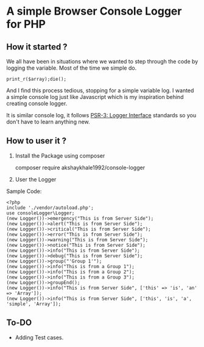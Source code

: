 # A simple Browser Console Logger for PHP

## How it started ?

We all have been in situations where we wanted to step through the code by logging the variable. Most of the time we simple do.

    print_r($array);die();

And I find this process tedious, stopping for a simple variable log. I wanted a simple console log just like Javascript which is my inspiration behind creating console logger.

It is similar console log, it follows [PSR-3: Logger Interface](https://www.php-fig.org/psr/psr-3/) standards so you don't have to learn anything new.

## How to user it ?
1. Install the Package using composer
    
    composer require akshaykhale1992/console-logger
    
2. User the Logger

Sample Code:


    <?php
    include './vendor/autoload.php';
    use consoleLogger\Logger;
    (new Logger())->emergency("This is from Server Side");
    (new Logger())->alert("This is from Server Side");
    (new Logger())->critical("This is from Server Side");
    (new Logger())->error("This is from Server Side");
    (new Logger())->warning("This is from Server Side");
    (new Logger())->notice("This is from Server Side");
    (new Logger())->info("This is from Server Side");
    (new Logger())->debug("This is from Server Side");
    (new Logger())->group("'Group 1'");
    (new Logger())->info("This is from a Group 1");
    (new Logger())->info("This is from a Group 2");
    (new Logger())->info("This is from a Group 3");
    (new Logger())->groupEnd();
    (new Logger())->info("This is from Server Side", ['this' => 'is', 'an' => 'Array']);
    (new Logger())->info("This is from Server Side", ['this', 'is', 'a', 'simple', 'Array']);

## To-DO

- Adding Test cases.
